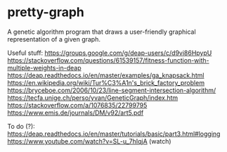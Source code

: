# pretty-graph
A genetic algorithm program that draws a user-friendly graphical representation of a given graph.

Useful stuff:
https://groups.google.com/g/deap-users/c/d9vi86HpypU
https://stackoverflow.com/questions/61539157/fitness-function-with-multiple-weights-in-deap
https://deap.readthedocs.io/en/master/examples/ga_knapsack.html
https://en.wikipedia.org/wiki/Tur%C3%A1n's_brick_factory_problem
https://bryceboe.com/2006/10/23/line-segment-intersection-algorithm/
https://tecfa.unige.ch/perso/yvan/GeneticGraph/index.htm
https://stackoverflow.com/a/1076835/22799795
https://www.emis.de/journals/DM/v92/art5.pdf

To do (?):
https://deap.readthedocs.io/en/master/tutorials/basic/part3.html#logging
https://www.youtube.com/watch?v=SL-u_7hIqjA (watch)
